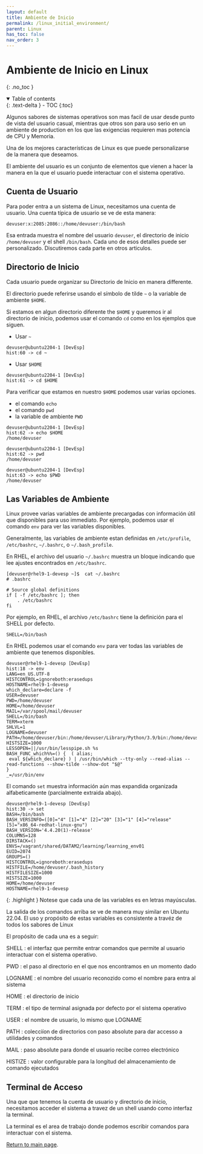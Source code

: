 ```yaml
---
layout: default
title: Ambiente de Inicio
permalink: /linux_initial_environment/
parent: Linux
has_toc: false
nav_order: 3
---
```


# Ambiente de Inicio en Linux

{: .no_toc }

<details open markdown="block">
  <summary>
    Table of contents
  </summary>
  {: .text-delta }
- TOC
{:toc}
</details>

Algunos sabores de sistemas operativos son mas facil de usar desde punto de vista del usuario casual, mientras que otros son para uso serio en un ambiente de production en los que las exigencias requieren mas potencia de CPU y Memoria.

Una de los mejores características de Linux es que puede personalizarse de la manera que deseamos.

El ambiente del usuario es un conjunto de elementos que vienen a hacer la manera en la que el usuario puede interactuar con el sistema operativo.

## Cuenta de Usuario

Para poder entra a un sistema de Linux, necesitamos una cuenta de usuario.
Una cuenta típica de usuario se ve de esta manera:
```
devuser:x:2085:2086::/home/devuser:/bin/bash
```
Esa entrada muestra el nombre del usuario `devuser`, el directorio de inicio `/home/devuser` y el shell `/bin/bash`. Cada uno de esos detalles puede ser personalizado. Discutiremos cada parte en otros articulos.

## Directorio de Inicio

Cada usuario puede organizar su Directorio de Inicio en manera differente.

El directorio puede referirse usando el símbolo de tilde `~` o la variable de ambiente `$HOME`.

Si estamos en algun directorio diferente the `$HOME` y queremos ir al directorio de inicio, podemos usar el comando `cd` como en los ejemplos que siguen.

* Usar `~`
```
devuser@ubuntu2204-1 [DevEsp]
hist:60 -> cd ~
```
* Usar `$HOME`
```
devuser@ubuntu2204-1 [DevEsp]
hist:61 -> cd $HOME
```

Para verificar que estamos en nuestro `$HOME` podemos usar varias opciones.
- el comando `echo`
- el comando `pwd`
- la variable de ambiente `PWD` 

```
devuser@ubuntu2204-1 [DevEsp]
hist:62 -> echo $HOME
/home/devuser

devuser@ubuntu2204-1 [DevEsp]
hist:62 -> pwd
/home/devuser

devuser@ubuntu2204-1 [DevEsp]
hist:63 -> echo $PWD
/home/devuser
```

## Las Variables de Ambiente

Linux provee varias variables de ambiente precargadas con información útil que disponibles para uso immediato. Por ejemplo, podemos usar el comando `env` para ver las variables disponibles.

Generalmente, las variables de ambiente estan definidas en `/etc/profile`, `/etc/bashrc`, `~/.bashrc`, o `~/.bash_profile`.

En RHEL, el archivo del usuario `~/.bashrc` muestra un bloque indicando que lee ajustes encontrados en `/etc/bashrc`.
```
[devuser@rhel9-1-devesp ~]$  cat ~/.bashrc
# .bashrc

# Source global definitions
if [ -f /etc/bashrc ]; then
	. /etc/bashrc
fi
```

Por ejemplo, en RHEL, el archivo `/etc/bashrc` tiene la definición para el SHELL por defecto.
```
SHELL=/bin/bash
```

En RHEL podemos usar el comando `env` para ver todas las variables de ambiente que tenemos disponibles.
```
devuser@rhel9-1-devesp [DevEsp]
hist:18 -> env
LANG=en_US.UTF-8
HISTCONTROL=ignoreboth:erasedups
HOSTNAME=rhel9-1-devesp
which_declare=declare -f
USER=devuser
PWD=/home/devuser
HOME=/home/devuser
MAIL=/var/spool/mail/devuser
SHELL=/bin/bash
TERM=xterm
SHLVL=1
LOGNAME=devuser
PATH=/home/devuser/bin:/home/devuser/Library/Python/3.9/bin:/home/devuser/bin:/home/devuser/Library/Python/3.9/bin:/home/devuser/bin:/home/devuser/Library/Python/3.9/bin:/usr/local/bin:/usr/bin:/usr/local/sbin:/usr/sbin
HISTSIZE=1000
LESSOPEN=||/usr/bin/lesspipe.sh %s
BASH_FUNC_which%%=() {  ( alias;
 eval ${which_declare} ) | /usr/bin/which --tty-only --read-alias --read-functions --show-tilde --show-dot "$@"
}
_=/usr/bin/env
```

El comando `set` muestra información aún mas expandida organizada alfabeticamente (parcialmente extraida abajo).
```
devuser@rhel9-1-devesp [DevEsp]
hist:30 -> set
BASH=/bin/bash
BASH_VERSINFO=([0]="4" [1]="4" [2]="20" [3]="1" [4]="release" [5]="x86_64-redhat-linux-gnu")
BASH_VERSION='4.4.20(1)-release'
COLUMNS=128
DIRSTACK=()
ENVS=/vagrant/shared/DATAM2/learning/learning_env01
EUID=2074
GROUPS=()
HISTCONTROL=ignoreboth:erasedups
HISTFILE=/home/devuser/.bash_history
HISTFILESIZE=1000
HISTSIZE=1000
HOME=/home/devuser
HOSTNAME=rhel9-1-devesp
```

{: .highlight }
Notese que cada una de las variables es en letras mayúsculas. 

La salida de los comandos arriba se ve de manera muy similar en Ubuntu 22.04.
El uso y propósito de estas variables es consistente a travéz de todos los sabores de Linux

El propósito de cada una es a seguir:

SHELL
: el interfaz que permite entrar comandos que permite al usuario interactuar con el sistema operativo.

PWD
: el paso al directorio en el que nos encontramos en un momento dado

LOGNAME
: el nombre del usuario reconozido como el nombre para entra al sistema

HOME
: el directorio de inicio

TERM
: el tipo de terminal asignada por defecto por el sistema operativo

USER
: el nombre de usuario, lo mismo que LOGNAME

PATH
: colecciíon de directorios con paso absolute para dar accesso a utilidades y comandos

MAIL
: paso absolute para donde el usuario recibe correo electrónico

HISTIZE
: valor configurable para la longitud del almacenamiento de comando ejecutados

## Terminal de Acceso

Una que que tenemos la cuenta de usuario y directorio de inicio, necesitamos acceder el sistema a travez de un shell usando como interfaz la terminal. 

La terminal es el area de trabajo donde podemos escribir comandos para interactuar con el sistema.


[Return to main page]({{site.baseurl}}/).